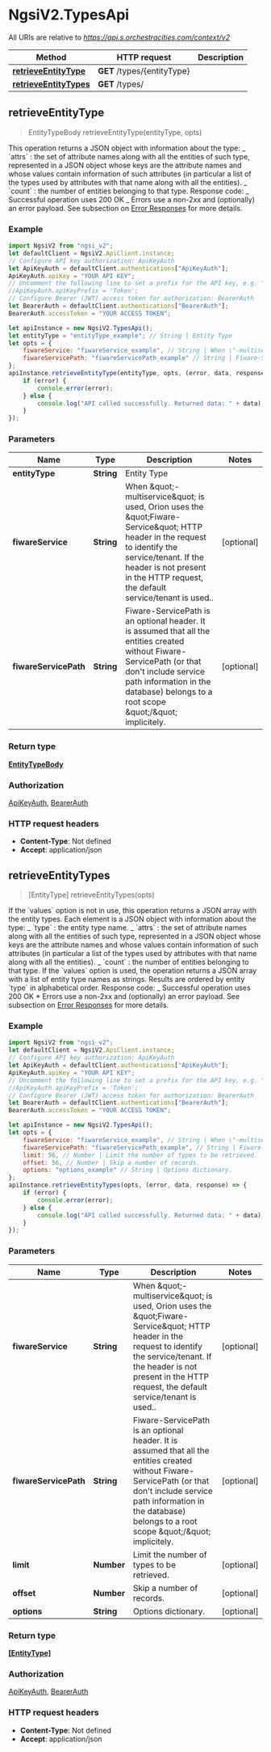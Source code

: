 # NgsiV2.TypesApi

All URIs are relative to _https://api.s.orchestracities.com/context/v2_

| Method                                                     | HTTP request                | Description |
| ---------------------------------------------------------- | --------------------------- | ----------- |
| [**retrieveEntityType**](TypesApi.md#retrieveEntityType)   | **GET** /types/{entityType} |
| [**retrieveEntityTypes**](TypesApi.md#retrieveEntityTypes) | **GET** /types/             |

## retrieveEntityType

> EntityTypeBody retrieveEntityType(entityType, opts)

This operation returns a JSON object with information about the type: _
&#x60;attrs&#x60; : the set of attribute names along with all the entities of
such type, represented in a JSON object whose keys are the attribute names and
whose values contain information of such attributes (in particular a list of the
types used by attributes with that name along with all the entities). _
&#x60;count&#x60; : the number of entities belonging to that type. Response
code: _ Successful operation uses 200 OK _ Errors use a non-2xx and (optionally)
an error payload. See subsection on
[Error Responses](https://fiware.github.io/specifications/ngsiv2/stable) for
more details.

### Example

```javascript
import NgsiV2 from "ngsi_v2";
let defaultClient = NgsiV2.ApiClient.instance;
// Configure API key authorization: ApiKeyAuth
let ApiKeyAuth = defaultClient.authentications["ApiKeyAuth"];
ApiKeyAuth.apiKey = "YOUR API KEY";
// Uncomment the following line to set a prefix for the API key, e.g. "Token" (defaults to null)
//ApiKeyAuth.apiKeyPrefix = 'Token';
// Configure Bearer (JWT) access token for authorization: BearerAuth
let BearerAuth = defaultClient.authentications["BearerAuth"];
BearerAuth.accessToken = "YOUR ACCESS TOKEN";

let apiInstance = new NgsiV2.TypesApi();
let entityType = "entityType_example"; // String | Entity Type
let opts = {
    fiwareService: "fiwareService_example", // String | When \"-multiservice\" is used, Orion uses the \"Fiware-Service\" HTTP header in the request to identify the service/tenant. If the header is not present in the HTTP request, the default service/tenant is used..
    fiwareServicePath: "fiwareServicePath_example" // String | Fiware-ServicePath is an optional header. It is assumed that all the entities created without Fiware-ServicePath (or that don't include service path information in the database) belongs to a root scope \"/\" implicitely.
};
apiInstance.retrieveEntityType(entityType, opts, (error, data, response) => {
    if (error) {
        console.error(error);
    } else {
        console.log("API called successfully. Returned data: " + data);
    }
});
```

### Parameters

| Name                  | Type       | Description                                                                                                                                                                                                                                | Notes      |
| --------------------- | ---------- | ------------------------------------------------------------------------------------------------------------------------------------------------------------------------------------------------------------------------------------------ | ---------- |
| **entityType**        | **String** | Entity Type                                                                                                                                                                                                                                |
| **fiwareService**     | **String** | When \&quot;-multiservice\&quot; is used, Orion uses the \&quot;Fiware-Service\&quot; HTTP header in the request to identify the service/tenant. If the header is not present in the HTTP request, the default service/tenant is used..    | [optional] |
| **fiwareServicePath** | **String** | Fiware-ServicePath is an optional header. It is assumed that all the entities created without Fiware-ServicePath (or that don&#39;t include service path information in the database) belongs to a root scope \&quot;/\&quot; implicitely. | [optional] |

### Return type

[**EntityTypeBody**](EntityTypeBody.md)

### Authorization

[ApiKeyAuth](../README.md#ApiKeyAuth), [BearerAuth](../README.md#BearerAuth)

### HTTP request headers

-   **Content-Type**: Not defined
-   **Accept**: application/json

## retrieveEntityTypes

> [EntityType] retrieveEntityTypes(opts)

If the &#x60;values&#x60; option is not in use, this operation returns a JSON
array with the entity types. Each element is a JSON object with information
about the type: _ &#x60;type&#x60; : the entity type name. _ &#x60;attrs&#x60; :
the set of attribute names along with all the entities of such type, represented
in a JSON object whose keys are the attribute names and whose values contain
information of such attributes (in particular a list of the types used by
attributes with that name along with all the entities). _ &#x60;count&#x60; :
the number of entities belonging to that type. If the &#x60;values&#x60; option
is used, the operation returns a JSON array with a list of entity type names as
strings. Results are ordered by entity &#x60;type&#x60; in alphabetical order.
Response code: _ Successful operation uses 200 OK \* Errors use a non-2xx and
(optionally) an error payload. See subsection on
[Error Responses](https://fiware.github.io/specifications/ngsiv2/stable) for
more details.

### Example

```javascript
import NgsiV2 from "ngsi_v2";
let defaultClient = NgsiV2.ApiClient.instance;
// Configure API key authorization: ApiKeyAuth
let ApiKeyAuth = defaultClient.authentications["ApiKeyAuth"];
ApiKeyAuth.apiKey = "YOUR API KEY";
// Uncomment the following line to set a prefix for the API key, e.g. "Token" (defaults to null)
//ApiKeyAuth.apiKeyPrefix = 'Token';
// Configure Bearer (JWT) access token for authorization: BearerAuth
let BearerAuth = defaultClient.authentications["BearerAuth"];
BearerAuth.accessToken = "YOUR ACCESS TOKEN";

let apiInstance = new NgsiV2.TypesApi();
let opts = {
    fiwareService: "fiwareService_example", // String | When \"-multiservice\" is used, Orion uses the \"Fiware-Service\" HTTP header in the request to identify the service/tenant. If the header is not present in the HTTP request, the default service/tenant is used..
    fiwareServicePath: "fiwareServicePath_example", // String | Fiware-ServicePath is an optional header. It is assumed that all the entities created without Fiware-ServicePath (or that don't include service path information in the database) belongs to a root scope \"/\" implicitely.
    limit: 56, // Number | Limit the number of types to be retrieved.
    offset: 56, // Number | Skip a number of records.
    options: "options_example" // String | Options dictionary.
};
apiInstance.retrieveEntityTypes(opts, (error, data, response) => {
    if (error) {
        console.error(error);
    } else {
        console.log("API called successfully. Returned data: " + data);
    }
});
```

### Parameters

| Name                  | Type       | Description                                                                                                                                                                                                                                | Notes      |
| --------------------- | ---------- | ------------------------------------------------------------------------------------------------------------------------------------------------------------------------------------------------------------------------------------------ | ---------- |
| **fiwareService**     | **String** | When \&quot;-multiservice\&quot; is used, Orion uses the \&quot;Fiware-Service\&quot; HTTP header in the request to identify the service/tenant. If the header is not present in the HTTP request, the default service/tenant is used..    | [optional] |
| **fiwareServicePath** | **String** | Fiware-ServicePath is an optional header. It is assumed that all the entities created without Fiware-ServicePath (or that don&#39;t include service path information in the database) belongs to a root scope \&quot;/\&quot; implicitely. | [optional] |
| **limit**             | **Number** | Limit the number of types to be retrieved.                                                                                                                                                                                                 | [optional] |
| **offset**            | **Number** | Skip a number of records.                                                                                                                                                                                                                  | [optional] |
| **options**           | **String** | Options dictionary.                                                                                                                                                                                                                        | [optional] |

### Return type

[**[EntityType]**](EntityType.md)

### Authorization

[ApiKeyAuth](../README.md#ApiKeyAuth), [BearerAuth](../README.md#BearerAuth)

### HTTP request headers

-   **Content-Type**: Not defined
-   **Accept**: application/json
